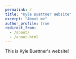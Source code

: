 ```yaml
---
permalink: /
title: "Kyle Buettner Website"
excerpt: "About me"
author_profile: true
redirect_from: 
  - /about/
  - /about.html
---
```


This is Kyle Buettner's website!
